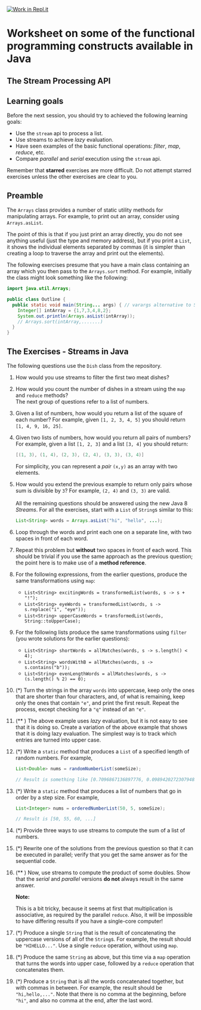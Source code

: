 [![Work in Repl.it](https://classroom.github.com/assets/work-in-replit-14baed9a392b3a25080506f3b7b6d57f295ec2978f6f33ec97e36a161684cbe9.svg)](https://classroom.github.com/online_ide?assignment_repo_id=4434723&assignment_repo_type=AssignmentRepo)
# Worksheet on some of the functional programming constructs available in Java

## The Stream Processing API

## Learning goals

Before the next session, you should try to achieved the following learning goals:

+ Use the `stream` api to process a list.
+ Use streams to achieve *lazy* evaluation.
+ Have seen examples of the basic functional operations: *filter*, *map*, *reduce*, etc. 
+ Compare *parallel* and *serial* execution using the `stream` api.

Remember that **starred** exercises are more difficult. 
Do not attempt starred exercises unless the other exercises are clear to you.

## Preamble

The `Arrays` class provides a number of static utility methods for manipulating arrays. For example, to print out an array, consider using `Arrays.asList`. 

The point of this is that if you just print an array directly, you do not see anything useful (just the type and memory address), but if you print a `List`, 
it shows the individual elements separated by commas (it is simpler than creating a loop to traverse the array and print out the elements).

The following exercises presume that you have a main class containing an array which you then pass to the `Arrays.sort` method. For example, initially the class might look something like the following:

```java
import java.util.Arrays;

public class Outline {
  public static void main(String... args) { // varargs alternative to String[]
    Integer[] intArray = {1,7,3,4,8,2};
    System.out.println(Arrays.asList(intArray));
    // Arrays.sort(intArray,.......)
  } 
}
```

## The Exercises - Streams in Java

The following questions use the `Dish` class from the repository.

1. How would you use streams to filter the first two meat dishes?

2. How would you count the number of dishes in a stream using the `map` and `reduce` methods?
<br/>The next group of questions refer to a list of numbers.

3. Given a list of numbers, how would you return a list of the square of each number? 
   For example, given `[1, 2, 3, 4, 5]` you should return `[1, 4, 9, 16, 25]`.
  
4. Given two lists of numbers, how would you return all pairs of numbers? For example, given a list `[1, 2, 3]` and a list `[3, 4]` you should return:
   
   ```java
   [(1, 3), (1, 4), (2, 3), (2, 4), (3, 3), (3, 4)]
   ```
   For simplicity, you can represent a *pair* `(x,y)` as an array with two elements.
   
5. How would you extend the previous example to return only pairs whose sum is divisible by `3`? For example, `(2, 4)` and `(3, 3)` are valid.
   <br/><br/>
   All the remaining questions should be answered using the new Java 8 *Streams*. 
   For all the exercises, start with a `List` of `String`s similar to this:
   
   ```java
   List<String> words = Arrays.asList("hi", "hello", ...);
   ```
   
6. Loop through the words and print each one on a separate line, with two spaces in front of each word.
  
7. Repeat this problem but **without** two spaces in front of each word.
   This should be trivial if you use the same approach as the previous question; the point here is to make use of a **method reference**.
   
8. For the following expressions, from the earlier questions, produce the same transformations using `map`:
	+ `List<String> excitingWords = transformedList(words, s -> s + "!");`
   	+ `List<String> eyeWords = transformedList(words, s -> s.replace("i", "eye"));`
   	+ `List<String> upperCaseWords = transformedList(words, String::toUpperCase);`

9. For the following lists produce the same transformations using `filter` (you wrote solutions for the earlier questions):   
   + `List<String> shortWords = allMatches(words, s -> s.length() < 4);` 
   + `List<String> wordsWithB = allMatches(words, s -> s.contains("b"));` 
   + `List<String> evenLengthWords = allMatches(words, s -> (s.length() % 2) == 0);`
   
10. (*) Turn the strings in the array `words` into uppercase, keep only the ones that are shorter than four characters, and, of what is remaining, keep only the ones that contain `"e"`, and print the first result. 
   Repeat the process, except checking for a `"q"` instead of an `"e"`.   
11. (** ) The above example uses *lazy* evaluation, but it is not easy to see that it is doing so.  Create a variation of the above example that shows that it is doing lazy evaluation. The simplest way is to track which entries are turned into upper case. 
   
15. (*) Write a `static` method that produces a `List` of a specified length of random numbers. For example,  
    ```java
    List<Double> nums = randomNumberList(someSize);
    
	// Result is something like [0.7096867136897776, 0.09894202723079482, ...]
    ```
16. (*) Write a `static` method that produces a list of numbers that go in order by a step size. For example,  
    ```java
    List<Integer> nums = orderedNumberList(50, 5, someSize);
    
    // Result is [50, 55, 60, ...]
    ```
17. (*) Provide three ways to use streams to compute the sum of a list of numbers.
18. (*) Rewrite one of the solutions from the previous question so that it can be executed in parallel; verify that you get the same answer as for the sequential code.
19. (** ) Now, use streams to compute the product of some doubles. Show that the *serial* and *parallel* versions **do not** always result in the same answer.
    
    **Note:**

    This is a bit tricky, because it seems at first that multiplication is associative, as required by the parallel `reduce`. 
    Also, it will be impossible to have differing results if you have a single-core computer!

12. (*) Produce a single `String` that is the result of concatenating the uppercase versions of all of the `String`s. For example, the result should be `"HIHELLO..."`. 
    Use a single `reduce` operation, without using `map`.
13. (*) Produce the same `String` as above, but this time via a `map` operation that turns the words into upper case, followed by a `reduce` operation that concatenates them.
14. (*) Produce a `String` that is all the words concatenated together, but with commas in between. 
    For example, the result should be `"hi,hello,..."`. Note that there is no comma at the beginning, before `"hi"`, and also no comma at the end, after the last word.